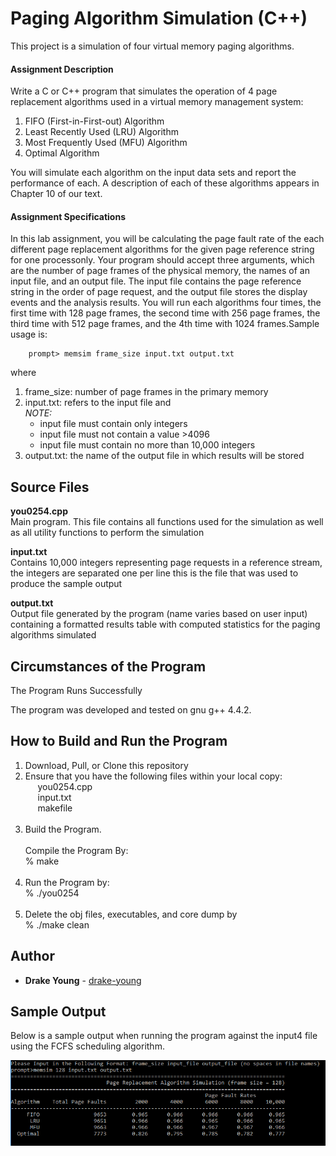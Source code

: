 # Paging Algorithm Simulation (C++)

This project is a simulation of four virtual memory paging algorithms.

#### Assignment Description

Write a C or C++ program that simulates the operation of 4 page replacement algorithms used in a virtual memory management system:
1. FIFO (First-in-First-out) Algorithm
2. Least Recently Used (LRU) Algorithm
3. Most Frequently Used (MFU) Algorithm
4. Optimal Algorithm

You will simulate each algorithm on the input data sets and report the performance of each. A description of each of these algorithms appears in Chapter 10 of our text.

#### Assignment Specifications

In this lab assignment, you will be calculating the page fault rate of the each different page replacement algorithms for the given page reference string for one processonly. Your program should accept three arguments, which are the number of page frames of the physical memory, the names of an input file, and an output file. The input file contains the page reference string in the order of page request, and the output file stores the display events and the analysis results. You will run each algorithms four times, the first time with 128 page frames, the second time with 256 page frames, the third time with 512 page frames, and the 4th time with 1024 frames.Sample usage is: 
```
	prompt> memsim frame_size input.txt output.txt
```
where
1. frame_size: number of page frames in the primary memory
2. input.txt: refers to the input file and<br/>
*NOTE:*<br/>
    * input file must contain only integers
    * input file must not contain a value >4096
    * input file must contain no more than 10,000 integers
3. output.txt: the name of the output file in which results will be stored

## Source Files

**you0254.cpp**<br/>
Main program.  This file contains all functions used for the simulation as well as all utility functions to perform the simulation
   
**input.txt**<br/>
Contains 10,000 integers representing page requests in a reference stream, the integers are separated one per line this is the file that was used to produce the sample output

**output.txt**<br/>
Output file generated by the program (name varies based on user input) containing a formatted results table with computed statistics for the paging algorithms simulated

## Circumstances of the Program

The Program Runs Successfully

The program was developed and tested on gnu g++ 4.4.2.

## How to Build and Run the Program

1. Download, Pull, or Clone this repository 
2. Ensure that you have the following files within your local copy:<br/>
&nbsp;&nbsp;&nbsp;&nbsp;&nbsp;you0254.cpp<br/>
&nbsp;&nbsp;&nbsp;&nbsp;&nbsp;input.txt<br/>
&nbsp;&nbsp;&nbsp;&nbsp;&nbsp;makefile<br/><br/>
3. Build the Program.<br/><br/>
Compile the Program By:<br/>
% make<br/><br/>
4. Run the Program by:<br/>
% ./you0254<br/><br/>
5. Delete the obj files, executables, and core dump by<br/>
% ./make clean

## Author

* **Drake Young** - [drake-young](https://github.com/drake-young)

## Sample Output

Below is a sample output when running the program against the input4 file using the FCFS scheduling algorithm.

<img src="https://github.com/drake-young/Paging-Algorithm-Simulation-CPP-/blob/master/Sample%20Output.png?raw=true" alt="sample output image" />
